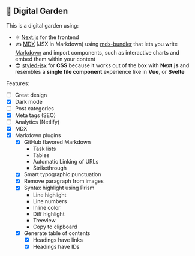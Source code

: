 ## 🌱 Digital Garden

This is a digital garden using:

- ⚛️ [Next.js](https://nextjs.org/) for the frontend
- ✍ [MDX](https://mdxjs.com/) (JSX in Markdown) using [mdx-bundler](https://github.com/kentcdodds/mdx-bundler) that lets you write [Markdown](https://daringfireball.net/projects/markdown/) and import components, such as interactive charts and embed them within your content
- 😎 [styled-jsx](https://github.com/vercel/styled-jsx) for **CSS** because it works out of the box with **Next.js** and resembles a **single file component** experience like in **Vue**, or **Svelte**

Features:

- [ ] Great design
- [x] Dark mode
- [ ] Post categories
- [x] Meta tags (SEO)
- [ ] Analytics (Netlify)
- [x] MDX
- [x] Markdown plugins
  - [x] GitHub flavored Markdown
    - Task lists
    - Tables
    - Automatic Linking of URLs
    - Strikethrough
  - [x] Smart typographic punctuation
  - [x] Remove paragraph from images
  - [x] Syntax highlight using Prism
    - Line highlight
    - Line numbers
    - Inline color
    - Diff highlight
    - Treeview
    - Copy to clipboard
  - [x] Generate table of contents
    - [x] Headings have links
    - [x] Headings have IDs

